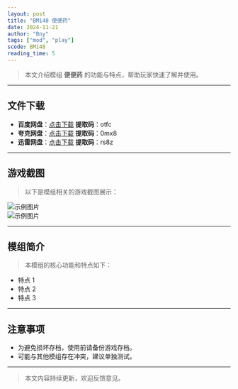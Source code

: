 ```yaml
---
layout: post
title: "BM148 便便药"
date: 2024-11-21
author: "Bny"
tags: ["mod", "play"]
scode: BM148
reading_time: 5
---
```


> 本文介绍模组 **便便药** 的功能与特点，帮助玩家快速了解并使用。

---





## 文件下载
- **百度网盘**：[点击下载](https://pan.baidu.com/s/1BAxKoOYViZE9QOq7MIVw3A?pwd=otfc)  **提取码**：otfc  
- **夸克网盘**：[点击下载](https://pan.quark.cn/s/0c49805b885f?pwd=0mx8)  **提取码**：0mx8  
- **迅雷网盘**：[点击下载](https://pan.xunlei.com/s/VOCCbg2eqAcAIIak7HP7nzS8A1?pwd=rs8z)  **提取码**：rs8z  

---

## 游戏截图
> 以下是模组相关的游戏截图展示：

![示例图片](https://example.com/screenshot1.jpg)  
![示例图片](https://example.com/screenshot2.jpg)

---

## 模组简介
> 本模组的核心功能和特点如下：
- 特点 1
- 特点 2
- 特点 3

---

## 注意事项
- 为避免损坏存档，使用前请备份游戏存档。
- 可能与其他模组存在冲突，建议单独测试。

---

> 本文内容持续更新，欢迎反馈意见。
